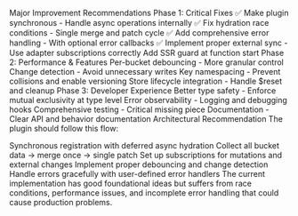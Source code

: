 Major Improvement Recommendations
Phase 1: Critical Fixes
✅ Make plugin synchronous - Handle async operations internally
✅ Fix hydration race conditions - Single merge and patch cycle
✅ Add comprehensive error handling - With optional error callbacks
✅ Implement proper external sync - Use adapter subscriptions correctly
Add SSR guard at function start
Phase 2: Performance & Features
Per-bucket debouncing - More granular control
Change detection - Avoid unnecessary writes
Key namespacing - Prevent collisions and enable versioning
Store lifecycle integration - Handle $reset and cleanup
Phase 3: Developer Experience
Better type safety - Enforce mutual exclusivity at type level
Error observability - Logging and debugging hooks
Comprehensive testing - Critical missing piece
Documentation - Clear API and behavior documentation
Architectural Recommendation
The plugin should follow this flow:

Synchronous registration with deferred async hydration
Collect all bucket data → merge once → single patch
Set up subscriptions for mutations and external changes
Implement proper debouncing and change detection
Handle errors gracefully with user-defined error handlers
The current implementation has good foundational ideas but suffers from race conditions, performance issues, and incomplete error handling that could cause production problems.